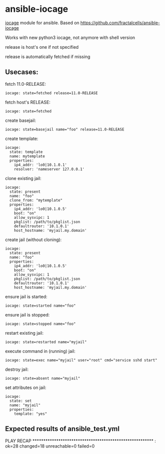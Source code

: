 ansible-iocage
==============

[iocage](https://github.com/iocage/iocage) module for ansible. Based on https://github.com/fractalcells/ansible-iocage

Works with new python3 iocage, not anymore with shell version

release is host's one if not specified

release is automatically fetched if missing

Usecases:
---------

fetch 11.0-RELEASE:
```
iocage: state=fetched release=11.0-RELEASE
```

fetch host's RELEASE:
```
iocage: state=fetched
```
create basejail:
```
iocage: state=basejail name="foo" release=11.0-RELEASE
```

create template:
```
iocage:
  state: template
  name: mytemplate
  properties:
    ip4_addr: 'lo0|10.1.0.1'
    resolver: 'nameserver 127.0.0.1'
```

clone existing jail:
```
iocage:
  state: present
  name: "foo"
  clone_from: "mytemplate"
  properties:
    ip4_addr: 'lo0|10.1.0.5'
    boot: "on"
    allow_sysvipc: 1
    pkglist: /path/to/pkglist.json
    defaultrouter: '10.1.0.1'
    host_hostname: 'myjail.my.domain'
```

create jail (without cloning):
```
iocage:
  state: present
  name: "foo"
  properties:
    ip4_addr: 'lo0|10.1.0.5'
    boot: "on"
    allow_sysvipc: 1
    pkglist: /path/to/pkglist.json
    defaultrouter: '10.1.0.1'
    host_hostname: 'myjail.my.domain'
```

ensure jail is started:
```
iocage: state=started name="foo"
```

ensure jail is stopped:
```
iocage: state=stopped name="foo"
```

restart existing jail:
```
iocage: state=restarted name="myjail"
```

execute command in (running) jail:
```
iocage: state=exec name="myjail" user="root" cmd="service sshd start"
```

destroy jail:
```
iocage: state=absent name="myjail"
```

set attributes on jail:
```
iocage:
  state: set
  name: "myjail"
  properties:
    template: "yes"
```

Expected results of ansible\_test.yml
-------------------------------------

PLAY RECAP ********************************************************
<host>             : ok=28   changed=18   unreachable=0    failed=0
